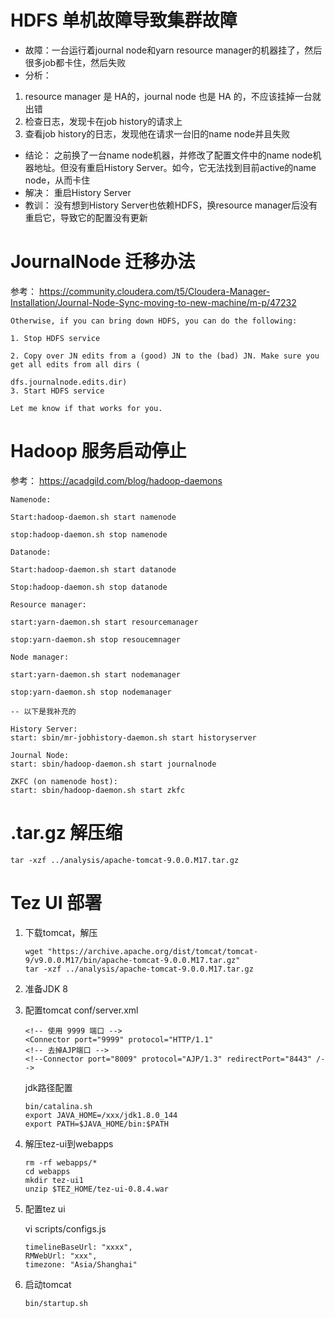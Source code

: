 # HDFS 单机故障导致集群故障
* 故障：一台运行着journal node和yarn resource manager的机器挂了，然后很多job都卡住，然后失败
* 分析：

1. resource manager 是 HA的，journal node 也是 HA 的，不应该挂掉一台就出错
1. 检查日志，发现卡在job history的请求上
1. 查看job history的日志，发现他在请求一台旧的name node并且失败

* 结论：
    之前换了一台name node机器，并修改了配置文件中的name node机器地址。但没有重启History Server。如今，它无法找到目前active的name node，从而卡住
* 解决：
    重启History Server
* 教训：
    没有想到History Server也依赖HDFS，换resource manager后没有重启它，导致它的配置没有更新
 

# JournalNode 迁移办法

参考： https://community.cloudera.com/t5/Cloudera-Manager-Installation/Journal-Node-Sync-moving-to-new-machine/m-p/47232

```
Otherwise, if you can bring down HDFS, you can do the following:

1. Stop HDFS service

2. Copy over JN edits from a (good) JN to the (bad) JN. Make sure you get all edits from all dirs (

dfs.journalnode.edits.dir)
3. Start HDFS service
 
Let me know if that works for you.
```

# Hadoop 服务启动停止
参考： https://acadgild.com/blog/hadoop-daemons

```
Namenode:

Start:hadoop-daemon.sh start namenode

stop:hadoop-daemon.sh stop namenode

Datanode:

Start:hadoop-daemon.sh start datanode

Stop:hadoop-daemon.sh stop datanode

Resource manager:

start:yarn-daemon.sh start resourcemanager

stop:yarn-daemon.sh stop resoucemnager

Node manager:

start:yarn-daemon.sh start nodemanager

stop:yarn-daemon.sh stop nodemanager

-- 以下是我补充的

History Server:
start: sbin/mr-jobhistory-daemon.sh start historyserver

Journal Node: 
start: sbin/hadoop-daemon.sh start journalnode

ZKFC (on namenode host):
start: sbin/hadoop-daemon.sh start zkfc
```

# .tar.gz 解压缩
```shell
tar -xzf ../analysis/apache-tomcat-9.0.0.M17.tar.gz
```

# Tez UI 部署

1. 下载tomcat，解压
    ```shell
    wget "https://archive.apache.org/dist/tomcat/tomcat-9/v9.0.0.M17/bin/apache-tomcat-9.0.0.M17.tar.gz"
    tar -xzf ../analysis/apache-tomcat-9.0.0.M17.tar.gz
    ```

1. 准备JDK 8

1. 配置tomcat
    conf/server.xml
    ```
    <!-- 使用 9999 端口 -->
    <Connector port="9999" protocol="HTTP/1.1"
    <!-- 去掉AJP端口 -->
    <!--Connector port="8009" protocol="AJP/1.3" redirectPort="8443" /-->
    ```

    jdk路径配置
    ```
    bin/catalina.sh
    export JAVA_HOME=/xxx/jdk1.8.0_144
    export PATH=$JAVA_HOME/bin:$PATH
    ```

1. 解压tez-ui到webapps
    ```
    rm -rf webapps/*
    cd webapps
    mkdir tez-ui1
    unzip $TEZ_HOME/tez-ui-0.8.4.war 
    ```

1. 配置tez ui

    vi scripts/configs.js
    ```
    timelineBaseUrl: "xxxx",
    RMWebUrl: "xxx",
    timezone: "Asia/Shanghai"
    ```

1. 启动tomcat
    ```shell
    bin/startup.sh
    ```
